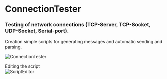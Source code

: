 # ConnectionTester

### Testing of network connections (TCP-Server, TCP-Socket, UDP-Socket, Serial-port).
Creation simple scripts for generating messages and automatic sending and parsing.  

![ConnectionTester](https://user-images.githubusercontent.com/13070282/87544206-bc101080-c6ae-11ea-97e2-bbf284c1816c.png)

Editing the script  
![ScriptEditor](https://user-images.githubusercontent.com/13070282/87793002-53ab6580-c84d-11ea-92e9-2733c7189065.png)
